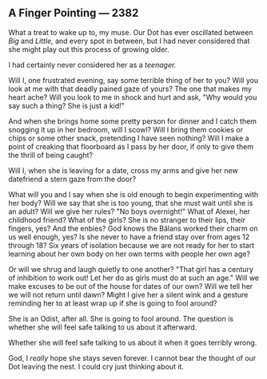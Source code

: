 ## A Finger Pointing — 2382

What a treat to wake up to, my muse. Our Dot has ever oscillated between *Big* and *Little,* and every spot in between, but I had never considered that she might play out this process of growing older.

I had certainly never considered her as a *teenager.*

Will I, one frustrated evening, say some terrible thing of her to you? Will you look at me with that deadly pained gaze of yours? The one that makes my heart ache? Will you look to me in shock and hurt and ask, "Why would you say such a thing? She is just a kid!"

And when she brings home some pretty person for dinner and I catch them snogging it up in her bedroom, will I scowl? Will I bring them cookies or chips or some other snack, pretending I have seen nothing? Will I make a point of creaking that floorboard as I pass by her door, if only to give them the thrill of being caught?

Will I, when she is leaving for a date, cross my arms and give her new datefriend a stern gaze from the door?

What will you and I say when she is old enough to begin experimenting with her body? Will we say that she is too young, that she must wait until she is an adult? Will we give her rules? "No boys overnight!" What of Alexei, her childhood friend? What of the girls? She is no stranger to their lips, their fingers, yes? And the enbies? God knows the Bălans worked their charm on us well enough, yes? Is she never to have a friend stay over from ages 12 through 18? Six years of isolation because we are not ready for her to start learning about her own body on her own terms with people her own age?

Or will we shrug and laugh quietly to one another? "That girl has a century of inhibition to work out! Let her do as girls must do at such an age." Will we make excuses to be out of the house for dates of our own? Will we tell her we will not return until dawn? Might I give her a silent wink and a gesture reminding her to at least wrap up if she is going to fool around?

She is an Odist, after all. She is going to fool around. The question is whether she will feel safe talking to us about it afterward.

Whether she will feel safe talking to us about it when it goes terribly wrong.

God, I *really* hope she stays seven forever. I cannot bear the thought of our Dot leaving the nest. I could cry just thinking about it.

